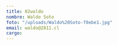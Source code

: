 ```yaml
---
title: 02waldo
nombre: Waldo Soto
foto: "/uploads/Waldo%20Soto-f8ebe1.jpg"
email: waldo@2811.cl
cargo: 
---
```



